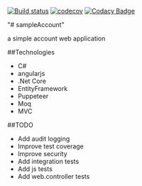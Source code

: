 [![Build status](https://ci.appveyor.com/api/projects/status/y2c3sdamrv0st9jp?svg=true)](https://ci.appveyor.com/project/jobjingjo/sampleaccount) [![codecov](https://codecov.io/gh/jobjingjo/sampleAccount/branch/master/graph/badge.svg)](https://codecov.io/gh/jobjingjo/sampleAccount) [![Codacy Badge](https://api.codacy.com/project/badge/Grade/074e88e82929494ebb5715e741f52d38)](https://www.codacy.com/manual/jobjingjo/sampleAccount?utm_source=github.com&amp;utm_medium=referral&amp;utm_content=jobjingjo/sampleAccount&amp;utm_campaign=Badge_Grade)

"# sampleAccount" 

a simple account web application

##Technologies
 - C#
 - angularjs
 - .Net Core
 - EntityFramework
 - Puppeteer
 - Moq
 - MVC
 
##TODO
 - Add audit logging
 - Improve test coverage
 - Improve security
 - Add integration tests
 - Add js tests
 - Add web.controller tests
